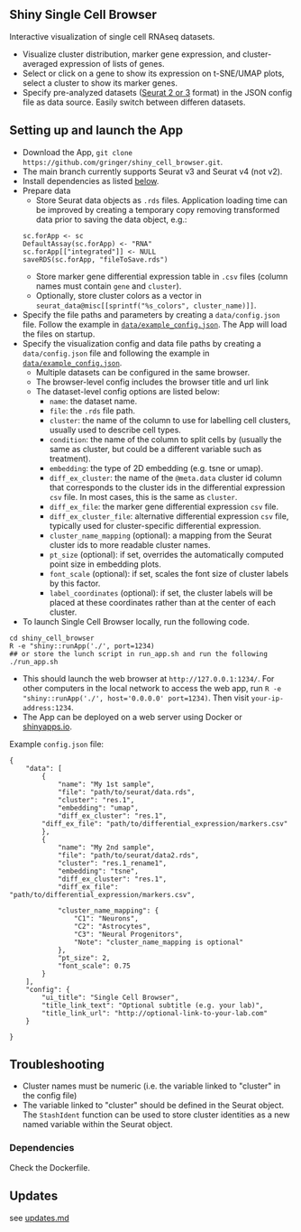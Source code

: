 
## Shiny Single Cell Browser

Interactive visualization of single cell RNAseq datasets. 

  - Visualize cluster distribution, marker gene expression, and cluster-averaged expression of lists of genes. 
  - Select or click on a gene to show its expression on t-SNE/UMAP plots, select a cluster to show its marker genes.
  - Specify pre-analyzed datasets ([Seurat 2 or 3](https://github.com/satijalab/seurat) format) in the JSON config file as data source. Easily switch between differen datasets.

## Setting up and launch the App
  
  - Download the App, `git clone https://github.com/gringer/shiny_cell_browser.git`.
  - The main branch currently supports Seurat v3 and Seurat v4 (not v2).
  - Install dependencies as listed [below](#dependencies).
  - Prepare data
    - Store Seurat data objects as `.rds` files. Application loading time can be improved by creating a temporary copy removing transformed data prior to saving the data object, e.g.:
    ```
    sc.forApp <- sc
    DefaultAssay(sc.forApp) <- "RNA"
    sc.forApp[["integrated"]] <- NULL
    saveRDS(sc.forApp, "fileToSave.rds")
    ```
    - Store marker gene differential expression table in `.csv` files (column names must contain `gene` and `cluster`).
    - Optionally, store cluster colors as a vector in `seurat_data@misc[[sprintf("%s_colors", cluster_name)]]`.
  - Specify the file paths and parameters by creating a `data/config.json` file. Follow the example in [`data/example_config.json`](data/example_config.json). The App will load the files on startup. 
  - Specify the visualization config and data file paths by creating a `data/config.json` file and following the example in [`data/example_config.json`](data/example_config.json). 
    - Multiple datasets can be configured in the same browser.
    - The browser-level config includes the browser title and url link
    - The dataset-level config options are listed below:
      - `name`: the dataset name.
      - `file`: the `.rds` file path.
      - `cluster`: the name of the column to use for labelling cell clusters, usually used to describe cell types.
      - `condition`: the name of the column to split cells by (usually the same as cluster, but could be a different variable such as treatment).
      - `embedding`: the type of 2D embedding (e.g. tsne or umap).
      - `diff_ex_cluster`: the name of the `@meta.data` cluster id column that corresponds to the cluster ids in the differential expression `csv` file. In most cases, this is the same as `cluster`.
      - `diff_ex_file`: the marker gene differential expression `csv` file.
      - `diff_ex_cluster_file`: alternative differential expression `csv` file, typically used for cluster-specific differential expression.
      - `cluster_name_mapping` (optional): a mapping from the Seurat cluster ids to more readable cluster names.
      - `pt_size` (optional): if set, overrides the automatically computed point size in embedding plots.
      - `font_scale` (optional): if set, scales the font size of cluster labels by this factor.
      - `label_coordinates` (optional): if set, the cluster labels will be placed at these coordinates rather than at the center of each cluster.
  - To launch Single Cell Browser locally, run the following code.  
  ```
  cd shiny_cell_browser
  R -e "shiny::runApp('./', port=1234)
  ## or store the lunch script in run_app.sh and run the following
  ./run_app.sh 
  ```
  - This should launch the web browser at `http://127.0.0.1:1234/`. For other computers in the local network to access the web app, run `R -e "shiny::runApp('./', host='0.0.0.0' port=1234)`. Then visit `your-ip-address:1234`.
  - The App can be deployed on a web server using Docker or [shinyapps.io](https://www.shinyapps.io).
  
Example `config.json` file: 

```
{
    "data": [
        {
            "name": "My 1st sample",
            "file": "path/to/seurat/data.rds",
            "cluster": "res.1",
            "embedding": "umap",
            "diff_ex_cluster": "res.1", 
	    "diff_ex_file": "path/to/differential_expression/markers.csv"
        },
        {
            "name": "My 2nd sample",
            "file": "path/to/seurat/data2.rds",
            "cluster": "res.1_rename1",
            "embedding": "tsne",
            "diff_ex_cluster": "res.1", 
            "diff_ex_file": "path/to/differential_expression/markers.csv",

            "cluster_name_mapping": {
                "C1": "Neurons",
                "C2": "Astrocytes",
                "C3": "Neural Progenitors",
                "Note": "cluster_name_mapping is optional"
            },
            "pt_size": 2,
            "font_scale": 0.75
        }
    ],
    "config": {
        "ui_title": "Single Cell Browser",
        "title_link_text": "Optional subtitle (e.g. your lab)",
        "title_link_url": "http://optional-link-to-your-lab.com"
    }

}

```

## Troubleshooting

* Cluster names must be numeric (i.e. the variable linked to "cluster" in the config file)
* The variable linked to "cluster" should be defined in the Seurat object. The `StashIdent` function can be used to store cluster identities as a new named variable within the Seurat object.

### Dependencies

Check the Dockerfile.
  
## Updates

see [updates.md](UPDATES.md)



